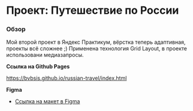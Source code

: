 # Проект: Путешествие по России

### Обзор

Мой второй проект в Яндекс Практикум, вёрстка теперь адаптивная, проекты всё сложнее ;)
Применена технология Grid Layout, в проекте использовани медиазапросы.

__Ссылка на Github Pages__

https://bvbsis.github.io/russian-travel/index.html

**Figma**

* [Ссылка на макет в Figma](https://www.figma.com/file/5S2WSbEFL6awjVWJ0NWL8Q/Sprint-3_-Russia-_-desktop-mobile?node-id=28503%3A0)
